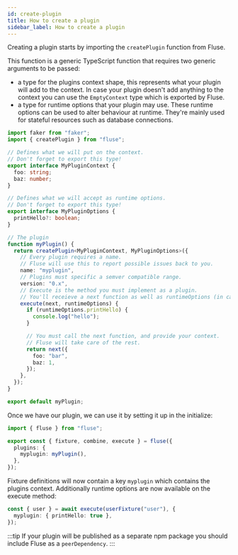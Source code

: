 ```yaml
---
id: create-plugin
title: How to create a plugin
sidebar_label: How to create a plugin
---
```


Creating a plugin starts by importing the `createPlugin` function from Fluse.

This function is a generic TypeScript function that requires two generic arguments to be passed:

- a type for the plugins context shape, this represents what your plugin will add to the context. In case your plugin doesn't add anything to the context you can use the `EmptyContext` type which is exported by Fluse.
- a type for runtime options that your plugin may use. These runtime options can be used to alter behaviour at runtime. They're mainly used for stateful resources such as database connections.

```typescript
import faker from "faker";
import { createPlugin } from "fluse";

// Defines what we will put on the context.
// Don't forget to export this type!
export interface MyPluginContext {
  foo: string;
  baz: number;
}

// Defines what we will accept as runtime options.
// Don't forget to export this type!
export interface MyPluginOptions {
  printHello?: boolean;
}

// The plugin
function myPlugin() {
  return createPlugin<MyPluginContext, MyPluginOptions>({
    // Every plugin requires a name.
    // Fluse will use this to report possible issues back to you.
    name: "myplugin",
    // Plugins must specific a semver compatible range.
    version: "0.x",
    // Execute is the method you must implement as a plugin.
    // You'll receieve a next function as well as runtimeOptions (in case you typed them)
    execute(next, runtimeOptions) {
      if (runtimeOptions.printHello) {
        console.log("hello");
      }

      // You must call the next function, and provide your context.
      // Fluse will take care of the rest.
      return next({
        foo: "bar",
        baz: 1,
      });
    },
  });
}

export default myPlugin;
```

Once we have our plugin, we can use it by setting it up in the initialize:

```typescript
import { fluse } from "fluse";

export const { fixture, combine, execute } = fluse({
  plugins: {
    myplugin: myPlugin(),
  },
});
```

Fixture definitions will now contain a key `myplugin` which contains the plugins context. Additionally runtime options are now available on the execute method:

```typescript
const { user } = await execute(userFixture("user"), {
  myplugin: { printHello: true },
});
```

:::tip
If your plugin will be published as a separate npm package you should include Fluse as a `peerDependency`.
:::
